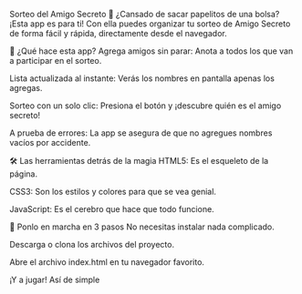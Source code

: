 Sorteo del Amigo Secreto 🎁
¿Cansado de sacar papelitos de una bolsa? ¡Esta app es para ti! Con ella puedes organizar tu sorteo de Amigo Secreto de forma fácil y rápida, directamente desde el navegador.

🎉 ¿Qué hace esta app?
Agrega amigos sin parar: Anota a todos los que van a participar en el sorteo.

Lista actualizada al instante: Verás los nombres en pantalla apenas los agregas.

Sorteo con un solo clic: Presiona el botón y ¡descubre quién es el amigo secreto!

A prueba de errores: La app se asegura de que no agregues nombres vacíos por accidente.

🛠️ Las herramientas detrás de la magia
HTML5: Es el esqueleto de la página.

CSS3: Son los estilos y colores para que se vea genial.

JavaScript: Es el cerebro que hace que todo funcione.

🚀 Ponlo en marcha en 3 pasos
No necesitas instalar nada complicado.

Descarga o clona los archivos del proyecto.

Abre el archivo index.html en tu navegador favorito.

¡Y a jugar! Así de simple
